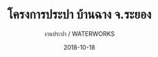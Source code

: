 ---
title: โครงการประปา   บ้านฉาง  จ.ระยอง
subtitle: งานประปา / WATERWORKS
layout: default
modal-id: 22
date: 2018-10-18
img: W5.JPG
thumbnail: W5.JPG
alt: image-alt
project-date: พ.ศ. 2543 - พ.ศ. 2544
# client: Start Bootstrap
category: งานประปา / WATERWORKS
description: โครงการก่อสร้าง ปรับปรุง ขยายการประปา บ้านฉาง ประกอบด้วยงาน อ่างเก็บน้ำดิบ สถานีสูบน้ำ สารตกตะกอน  งานวางท่อประปา  และส่วนประกอบอื่นๆ ( พ.ศ. 2543 - พ.ศ. 2544 )
---